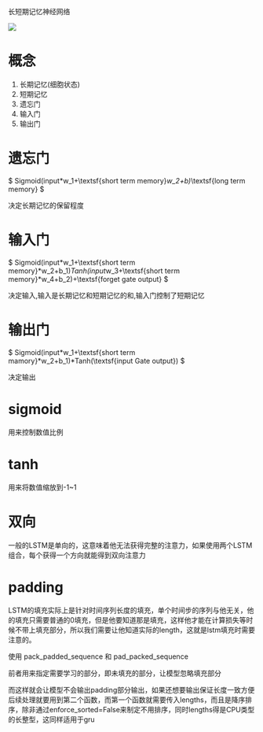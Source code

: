 长短期记忆神经网络



![](https://cdn.nlark.com/yuque/0/2025/png/54671003/1753243130689-9e773b40-ae9d-47a8-ae18-7f7f43a3626f.png)

# 概念
1. 长期记忆(细胞状态)
2. 短期记忆
3. 遗忘门
4. 输入门
5. 输出门



# 遗忘门
$ Sigmoid(input*w_1+\textsf{short term memory}*w_2+b)*\textsf{long term memory} $

决定长期记忆的保留程度

# 输入门
$ Sigmoid(input*w_1+\textsf{short term memory}*w_2+b_1)*Tanh(input*w_3+\textsf{short term memory}*w_4+b_2)+\textsf{forget gate output} $

决定输入,输入是长期记忆和短期记忆的和,输入门控制了短期记忆

# 输出门
$ Sigmoid(input*w_1+\textsf{short term mamory}*w_2+b_1)*Tanh(\textsf{input Gate output}) $

决定输出

# sigmoid
用来控制数值比例

# tanh
用来将数值缩放到-1~1

# 双向
一般的LSTM是单向的，这意味着他无法获得完整的注意力，如果使用两个LSTM组合，每个获得一个方向就能得到双向注意力

# padding
LSTM的填充实际上是针对时间序列长度的填充，单个时间步的序列与他无关，他的填充只需要普通的0填充，但是他要知道那是填充，这样他才能在计算损失等时候不带上填充部分，所以我们需要让他知道实际的length，这就是lstm填充时需要注意的。

使用 pack_padded_sequence 和 pad_packed_sequence

前者用来指定需要学习的部分，即未填充的部分，让模型忽略填充部分

而这样就会让模型不会输出padding部分输出，如果还想要输出保证长度一致方便后续处理就要用到第二个函数，而第一个函数就需要传入lengths，而且是降序排序，除非通过enforce_sorted=False来制定不用排序，同时lengths得是CPU类型的长整型，这同样适用于gru

